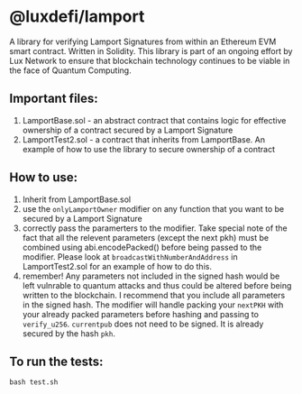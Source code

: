 # @luxdefi/lamport

A library for verifying Lamport Signatures from within an Ethereum EVM smart
contract. Written in Solidity. This library is part of an ongoing effort by
Lux Network to ensure that blockchain technology continues to be viable in the
face of Quantum Computing.

## Important files:
1. LamportBase.sol - an abstract contract that contains logic for effective ownership of a contract secured by a Lamport Signature
2. LamportTest2.sol - a contract that inherits from LamportBase. An example of how to use the library to secure ownership of a contract

## How to use:
1. Inherit from LamportBase.sol
2. use the `onlyLamportOwner` modifier on any function that you want to be secured by a Lamport Signature
3. correctly pass the paramerters to the modifier. Take special note of the fact that all the relevent parameters (except the next pkh) must be combined using abi.encodePacked() before being passed to the modifier. Please look at `broadcastWithNumberAndAddress` in LamportTest2.sol for an example of how to do this.
4. remember! Any parameters not included in the signed hash would be left vulnrable to quantum attacks and thus could be altered before being written to the blockchain. I recommend that you include all parameters in the signed hash. The modifier will handle packing your `nextPKH` with your already packed parameters before hashing and passing to `verify_u256`. `currentpub` does not need to be signed. It is already secured by the hash `pkh`.


## To run the tests:
    bash test.sh
